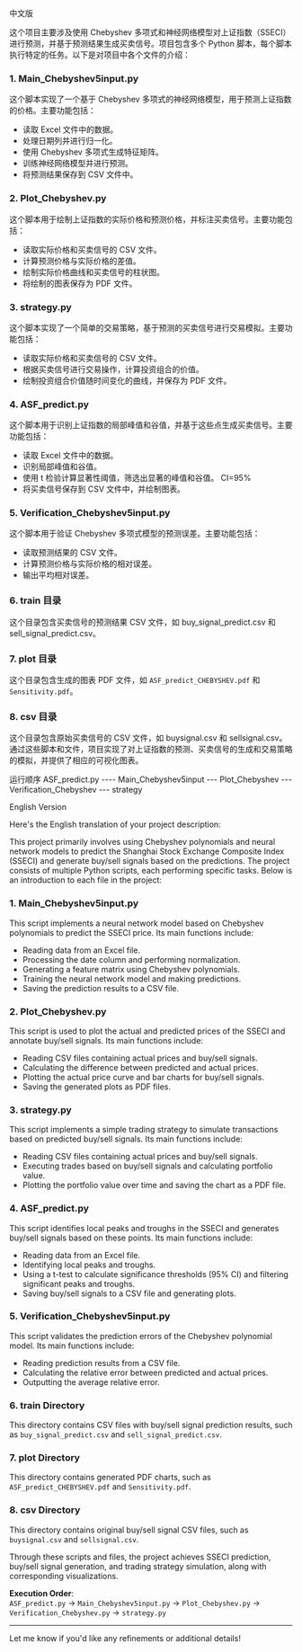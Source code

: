 中文版


这个项目主要涉及使用 Chebyshev 多项式和神经网络模型对上证指数（SSECI）进行预测，并基于预测结果生成买卖信号。项目包含多个 Python 脚本，每个脚本执行特定的任务。以下是对项目中各个文件的介绍：

### 1. Main_Chebyshev5input.py
这个脚本实现了一个基于 Chebyshev 多项式的神经网络模型，用于预测上证指数的价格。主要功能包括：
- 读取 Excel 文件中的数据。
- 处理日期列并进行归一化。
- 使用 Chebyshev 多项式生成特征矩阵。
- 训练神经网络模型并进行预测。
- 将预测结果保存到 CSV 文件中。

### 2. Plot_Chebyshev.py
这个脚本用于绘制上证指数的实际价格和预测价格，并标注买卖信号。主要功能包括：
- 读取实际价格和买卖信号的 CSV 文件。
- 计算预测价格与实际价格的差值。
- 绘制实际价格曲线和买卖信号的柱状图。
- 将绘制的图表保存为 PDF 文件。

### 3. strategy.py
这个脚本实现了一个简单的交易策略，基于预测的买卖信号进行交易模拟。主要功能包括：
- 读取实际价格和买卖信号的 CSV 文件。
- 根据买卖信号进行交易操作，计算投资组合的价值。
- 绘制投资组合价值随时间变化的曲线，并保存为 PDF 文件。

### 4. ASF_predict.py
这个脚本用于识别上证指数的局部峰值和谷值，并基于这些点生成买卖信号。主要功能包括：
- 读取 Excel 文件中的数据。
- 识别局部峰值和谷值。
- 使用 t 检验计算显著性阈值，筛选出显著的峰值和谷值。 CI=95%
- 将买卖信号保存到 CSV 文件中，并绘制图表。

### 5. Verification_Chebyshev5input.py
这个脚本用于验证 Chebyshev 多项式模型的预测误差。主要功能包括：
- 读取预测结果的 CSV 文件。
- 计算预测价格与实际价格的相对误差。
- 输出平均相对误差。

### 6. train 目录
这个目录包含买卖信号的预测结果 CSV 文件，如 buy_signal_predict.csv 和 sell_signal_predict.csv。

### 7. plot 目录
这个目录包含生成的图表 PDF 文件，如 `ASF_predict_CHEBYSHEV.pdf` 和 `Sensitivity.pdf`。

### 8. csv 目录
这个目录包含原始买卖信号的 CSV 文件，如 buysignal.csv 和 sellsignal.csv。通过这些脚本和文件，项目实现了对上证指数的预测、买卖信号的生成和交易策略的模拟，并提供了相应的可视化图表。

运行顺序 ASF_predict.py ---- Main_Chebyshev5input --- Plot_Chebyshev --- Verification_Chebyshev --- strategy


English Version

Here's the English translation of your project description:

This project primarily involves using Chebyshev polynomials and neural network models to predict the Shanghai Stock Exchange Composite Index (SSECI) and generate buy/sell signals based on the predictions. The project consists of multiple Python scripts, each performing specific tasks. Below is an introduction to each file in the project:

### 1. Main_Chebyshev5input.py  
This script implements a neural network model based on Chebyshev polynomials to predict the SSECI price. Its main functions include:  
- Reading data from an Excel file.  
- Processing the date column and performing normalization.  
- Generating a feature matrix using Chebyshev polynomials.  
- Training the neural network model and making predictions.  
- Saving the prediction results to a CSV file.  

### 2. Plot_Chebyshev.py  
This script is used to plot the actual and predicted prices of the SSECI and annotate buy/sell signals. Its main functions include:  
- Reading CSV files containing actual prices and buy/sell signals.  
- Calculating the difference between predicted and actual prices.  
- Plotting the actual price curve and bar charts for buy/sell signals.  
- Saving the generated plots as PDF files.  

### 3. strategy.py  
This script implements a simple trading strategy to simulate transactions based on predicted buy/sell signals. Its main functions include:  
- Reading CSV files containing actual prices and buy/sell signals.  
- Executing trades based on buy/sell signals and calculating portfolio value.  
- Plotting the portfolio value over time and saving the chart as a PDF file.  

### 4. ASF_predict.py  
This script identifies local peaks and troughs in the SSECI and generates buy/sell signals based on these points. Its main functions include:  
- Reading data from an Excel file.  
- Identifying local peaks and troughs.  
- Using a t-test to calculate significance thresholds (95% CI) and filtering significant peaks and troughs.  
- Saving buy/sell signals to a CSV file and generating plots.  

### 5. Verification_Chebyshev5input.py  
This script validates the prediction errors of the Chebyshev polynomial model. Its main functions include:  
- Reading prediction results from a CSV file.  
- Calculating the relative error between predicted and actual prices.  
- Outputting the average relative error.  

### 6. train Directory  
This directory contains CSV files with buy/sell signal prediction results, such as `buy_signal_predict.csv` and `sell_signal_predict.csv`.  

### 7. plot Directory  
This directory contains generated PDF charts, such as `ASF_predict_CHEBYSHEV.pdf` and `Sensitivity.pdf`.  

### 8. csv Directory  
This directory contains original buy/sell signal CSV files, such as `buysignal.csv` and `sellsignal.csv`.  

Through these scripts and files, the project achieves SSECI prediction, buy/sell signal generation, and trading strategy simulation, along with corresponding visualizations.  

**Execution Order**:  
`ASF_predict.py` → `Main_Chebyshev5input.py` → `Plot_Chebyshev.py` → `Verification_Chebyshev.py` → `strategy.py`  

--- 

Let me know if you'd like any refinements or additional details!